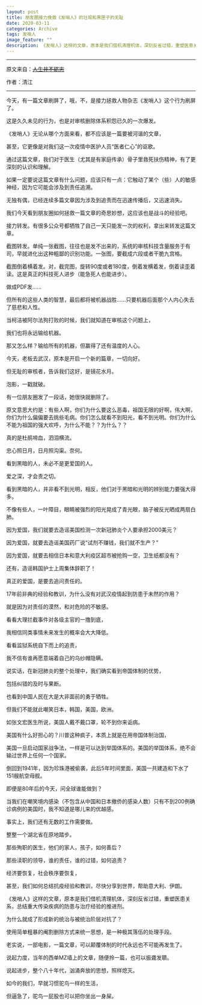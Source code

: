 ```yaml
---
layout: post
title: 朋友圈接力挽救《发哨人》的壮观和黑匣子的无耻
date: 2020-03-11
categories: Archive
tags: 发哨人
image_feature: ""
description: 《发哨人》这样的文章，原本是我们借机清理机体，深刻反省过错，重塑医患关系，总结重大传染疾病的防患与治疗经验的推进剂。为什么就成了形成新的统治与被统治阶层对抗了？
---
```


---
原文来自：~~[人生并不砺志](http://206.189.252.32:8088/)~~

作者：清江

---

今天，有一篇文章刷屏了，哦，不，是接力拯救人物杂志《发哨人》这个行为刷屏了。

这是久久未见的行为，也是对审核删除体系积怨已久的一次爆发。

《发哨人》无论从哪个方面来看，都不应该是一篇要被河谐的文章，

甚至，它更像是对我们这一次疫情中医护人员“医者仁心”的讴歌。

通过这篇文章，我们对于医生（尤其是有家庭传承）骨子里救死扶伤精神，有了更深刻的认识和理解。

如果一定要说这篇文章有什么问题，应该只有一点：它触动了某个（些）人的敏感神经，因为它可能会涉及到责任追溯。

无独有偶，已经连续多篇文章因为涉及到追责而在迅速传播后，又迅速消失。

我们今天看到朋友圈如何拯救一篇文章的奇思妙想，这应该也是战斗的经验吧。

接力转发。有很多公众号都牺牲了自己一天只能发一次的权利，拿出来转发这篇文章。

截图转发。单纯一张截图，往往也是发不出来的，系统的审核科技含量服务于有司，早就进化出这种粗鄙的识别功能。一张图，要截成六段或者干脆九宫格。

截图倒着横着发。对，截完图，旋转90度或者180度，倒着发横着发，倒着读歪着读。这是真正的科技死人进步（能急死人也能进步）。

做成PDF发……

但所有的这些人类的智慧，最后都将被机器战胜……只要机器后面那个人内心失去了慈悲和人性。

当柯洁被阿尔法狗打败的时候，我们就知道在审核这个问题上，

我们也将永远输给机器。

那又怎么样？输给所有的机器，但赢得了还有温度的人心。

今天，老板去武汉，原本是开启一个新的篇章，一切向好。

但无耻的审核者，告诉我们这好，是镜花水月。

泡影，一戳就破。

有一位朋友圈发了一段话，她很快就删除了。

原文意思大约是：有些人啊，你们为什么要这么恶毒，祖国无限的好啊，伟大啊，你们为什么偏偏要去挑些毛病。你们怎么就看不到阳光，看不到光明。你们为什么不能为祖国的强大欢呼，为什么不能？？为什么？？

真的是杜鹃啼血，泗泪横流。

忠心照日月，日月照沟渠。奈何。

看到黑暗的人，未必不是更爱国的人。

爱之深，才会责之切。

看到黑暗的人，并非看不到光明，相反，他们对于黑暗和光明的辨别能力要强大得多。

不像有些人，一叶障目，眼睛被强烈的阳光晃成了青光眼，脑子被反光晒成两扇白肺。

因为爱国，我们就要去造谣美国检测一次新冠肺炎个人要承担2000美元？

因为爱国，就要去造谣美国药厂说“试剂不赚钱，我们就不生产？”

因为爱国，就要去相信日本和意大利疫区超市被抢购一空，卫生纸都没有？

还有，造谣韩国护士上周集体辞职了！

真正的爱国，是要去追问责任的。

17年前非典的经验和教训，为什么没有对武汉疫情起到防患于未然的作用？

就是因为对责任的漠然，和对危险的不敏感。

看看大理拦截事件对各级主官的一撸到底，

我相信同类事情未来发生的概率会大大降低。

看看监狱系统自下而上的追责，

我不信有谁再愿意端着自己的乌纱帽隐瞒。

说实话，在新冠肺炎的整个处理中，我们确实看到帝国体制的优势，

包括纠错的及时与果断。

也看到中国人民在大是大非面前的勇于牺牲。

但我们不能就此嘲笑日本，韩国，美国，欧洲。

如张文宏医生所说，美国人戴不戴口罩，轮不到你来诟病。

美国有什么好担心的？川普这种疯子，本质上就是在用帝国体制治国，

美国一旦启动国家战争法，一样是可以达到举国体系的。美国的举国体系，绝不会输过世界上任何一个国家。

倒回到1941年，因为珍珠港被偷袭，此后5年时间里面，美国一共建造和下水了151艘航空母舰。

即便是80年后的今天，问全球谁能做到？

当我们在嘲笑境内感染（不包含从中国和日本撤侨的感染人数）只有不到200例确诊病例的美国时，我不知道是哪儿来的优越感。

事实上，我们还有无数的工作需要做。

整整一个湖北省在原地踏步。

那些殉职的医生，他们的家人，孩子，如何善后？

那些渎职的领导，谁的责任，谁的过错，如何追责？

经济要恢复，社会秩序要恢复，

甚至，我们如何总结抗疫经验和教训，尽快分享到世界，帮助意大利、伊朗。

《发哨人》这样的文章，原本是我们借机清理机体，深刻反省过错，重塑医患关系，总结重大传染疾病的防患与治疗经验的推进剂。

为什么就成了形成新的统治与被统治阶层对抗了？

使用简单粗暴的阉割删除方式来统一思想，是一种极其落伍的处理手段。

老实说，一部电影，一篇文章，可以颠覆体制的时代永远也不可能再发生了。

说起力度，当年的西单MZ墙上的文章，随便拎一篇，也可以振聋发聩。

说起进步，整个八十年代，汹涌奔放的思想，照样熄灭。

如今的我们，早就习惯驼鸟一样的生活，

但逼急了，驼鸟一屁股也可以把你坐出一身屎。
